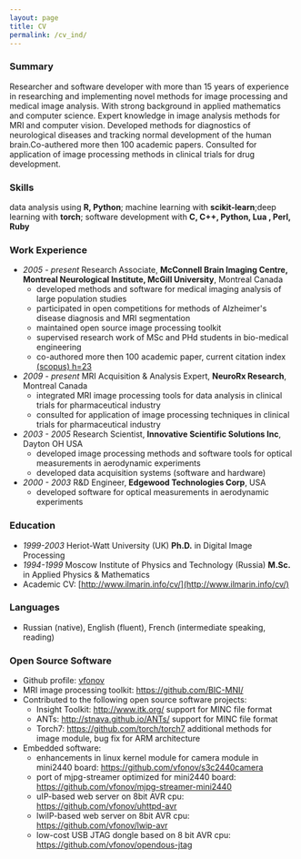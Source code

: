 ```yaml
---
layout: page
title: CV
permalink: /cv_ind/
---
```

### Summary
Researcher and software developer with more than 15 years of experience in researching and implementing novel methods for image processing and medical image analysis. With strong background in applied mathematics and computer science. 
Expert knowledge in image analysis methods for MRI and computer vision. Developed methods for diagnostics of neurological diseases and tracking normal development of the human brain.Co-authered more then 100 academic papers. Consulted for application of image processing methods in clinical trials for drug development.

### Skills
data analysis using **R, Python**; machine learning with **scikit-learn**;deep learning with  **torch**; software development with **C, C++, Python, Lua , Perl, Ruby**

### Work Experience
* *2005 - present* Research Associate, **McConnell Brain Imaging Centre, Montreal Neurological Institute, McGill University**, Montreal Canada
   * developed methods and software for medical imaging analysis of large population studies
   * participated in open competitions for methods of Alzheimer's disease diagnosis and MRI segmentation
   * maintained open source image processing toolkit
   * supervised research work of MSc and PHd students in bio-medical engineering
   * co-authored more then 100 academic paper, current citation index [(scopus) h=23]((https://www.scopus.com/authid/detail.uri?authorId=57188953412))
* *2009 - present* MRI Acquisition & Analysis Expert, **NeuroRx Research**, Montreal Canada
   * integrated MRI image processing tools for data analysis in clinical trials for pharmaceutical industry
   * consulted for application of image processing techniques in clinical trials for pharmaceutical industry
* *2003 - 2005* Research Scientist, **Innovative Scientific Solutions Inc**, Dayton OH USA
   * developed image processing methods and software tools for optical measurements in aerodynamic experiments
   * developed data acquisition systems (software and hardware)
* *2000 - 2003* R&D Engineer, **Edgewood Technologies Corp**, USA
    * developed software for optical measurements in aerodynamic experiments

### Education
* *1999-2003* Heriot-Watt University (UK) **Ph.D.** in Digital Image Processing
* *1994-1999* Moscow Institute of Physics and Technology (Russia) **M.Sc.** in Applied Physics & Mathematics
* Academic CV: [http://www.ilmarin.info/cv/](http://www.ilmarin.info/cv/)

### Languages
* Russian (native), English (fluent), French (intermediate speaking, reading)

### Open Source Software
* Github profile: [vfonov](https://github.com/vfonov/)
* MRI image processing toolkit: <https://github.com/BIC-MNI/>
* Contributed to the following open source software projects:
  * Insight Toolkit: <http://www.itk.org/> support for MINC file format
  * ANTs: <http://stnava.github.io/ANTs/> support for MINC file format
  * Torch7: <https://github.com/torch/torch7> additional methods for image module, bug fix for ARM architecture
* Embedded software:
  * enhancements in linux kernel module for camera module in mini2440 board: <https://github.com/vfonov/s3c2440camera>
  * port of mjpg-streamer optimized for mini2440 board: <https://github.com/vfonov/mjpg-streamer-mini2440>
  * uIP-based web server on 8bit AVR cpu: <https://github.com/vfonov/uhttpd-avr>
  * lwiIP-based web server on 8bit AVR cpu: <https://github.com/vfonov/lwip-avr>
  * low-cost USB JTAG dongle based on 8 bit AVR cpu: <https://github.com/vfonov/opendous-jtag>
